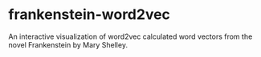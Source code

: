 # frankenstein-word2vec
 An interactive visualization of word2vec calculated word vectors from the novel Frankenstein by Mary Shelley. 
